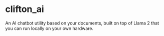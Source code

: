 # clifton_ai
An AI chatbot utility based on your documents, built on top of Llama 2 that you can run locally on your own hardware.
